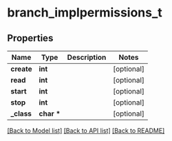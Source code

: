 # branch_implpermissions_t

## Properties
Name | Type | Description | Notes
------------ | ------------- | ------------- | -------------
**create** | **int** |  | [optional] 
**read** | **int** |  | [optional] 
**start** | **int** |  | [optional] 
**stop** | **int** |  | [optional] 
**_class** | **char \*** |  | [optional] 

[[Back to Model list]](../README.md#documentation-for-models) [[Back to API list]](../README.md#documentation-for-api-endpoints) [[Back to README]](../README.md)


